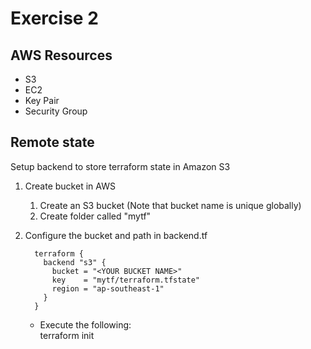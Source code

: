 # Exercise 2

## AWS Resources
- S3
- EC2
- Key Pair
- Security Group

## Remote state
Setup backend to store terraform state in Amazon S3
  1. Create bucket in AWS
        1. Create an S3 bucket (Note that bucket name is unique globally)
        2. Create folder called "mytf"

  2. Configure the bucket and path in backend.tf

           terraform {
             backend "s3" {
               bucket = "<YOUR BUCKET NAME>"
               key    = "mytf/terraform.tfstate"
               region = "ap-southeast-1"
             }
           }

       - Execute the following:  
        terraform init
